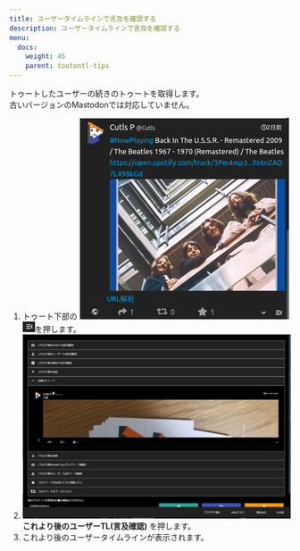 ```yaml
---
title: ユーザータイムラインで言及を確認する
description: ユーザータイムラインで言及を確認する
menu:
  docs:
    weight: 45
    parent: tootontl-tips
---
```


トゥートしたユーザーの続きのトゥートを取得します。  
古いバージョンのMastodonでは対応していません。

1. トゥート下部の ![toottl1](https://raw.githubusercontent.com/cutls/TheDeskDocs/master/media/toottl1.png) ![toottl6](https://raw.githubusercontent.com/cutls/TheDeskDocs/master/media/toottl6.png)を押します。
2. ![toottl11](https://raw.githubusercontent.com/cutls/TheDeskDocs/master/media/toottl11.png) **これより後のユーザーTL\(言及確認\)** を押します。
3. これより後のユーザータイムラインが表示されます。